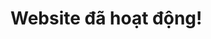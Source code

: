 <!-- index.html -->
<!DOCTYPE html>
<html>
  <head>
    <title>Trang đang chạy</title>
  </head>
  <body>
    <h1>Website đã hoạt động!</h1>
  </body>
</html>
